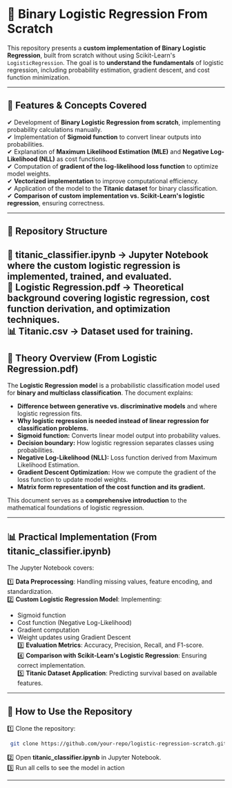 # 🚀 Binary Logistic Regression From Scratch  

This repository presents a **custom implementation of Binary Logistic Regression**, built from scratch without using Scikit-Learn's `LogisticRegression`. The goal is to **understand the fundamentals** of logistic regression, including probability estimation, gradient descent, and cost function minimization.

---

## 📌 Features & Concepts Covered  
✔ Development of **Binary Logistic Regression from scratch**, implementing probability calculations manually.  
✔ Implementation of **Sigmoid function** to convert linear outputs into probabilities.  
✔ Explanation of **Maximum Likelihood Estimation (MLE)** and **Negative Log-Likelihood (NLL)** as cost functions.  
✔ Computation of **gradient of the log-likelihood loss function** to optimize model weights.  
✔ **Vectorized implementation** to improve computational efficiency.  
✔ Application of the model to the **Titanic dataset** for binary classification.  
✔ **Comparison of custom implementation vs. Scikit-Learn's logistic regression**, ensuring correctness.  

---

## 📂 Repository Structure  
📜 **titanic_classifier.ipynb** → Jupyter Notebook where the **custom logistic regression** is implemented, trained, and evaluated.  
📖 **Logistic Regression.pdf** → Theoretical background covering **logistic regression, cost function derivation, and optimization techniques**.  
📊 **Titanic.csv** → Dataset used for training.  
---

## 📘 Theory Overview (From Logistic Regression.pdf)  
The **Logistic Regression model** is a probabilistic classification model used for **binary and multiclass classification**. The document explains:  
- **Difference between generative vs. discriminative models** and where logistic regression fits.  
- **Why logistic regression is needed instead of linear regression for classification problems.**  
- **Sigmoid function:** Converts linear model output into probability values.  
- **Decision boundary:** How logistic regression separates classes using probabilities.  
- **Negative Log-Likelihood (NLL):** Loss function derived from Maximum Likelihood Estimation.  
- **Gradient Descent Optimization:** How we compute the gradient of the loss function to update model weights.  
- **Matrix form representation of the cost function and its gradient.**  

This document serves as a **comprehensive introduction** to the mathematical foundations of logistic regression.

---

## 📊 Practical Implementation (From titanic_classifier.ipynb)  
The Jupyter Notebook covers:

1️⃣ **Data Preprocessing**: Handling missing values, feature encoding, and standardization.  
2️⃣ **Custom Logistic Regression Model**: Implementing:
   - Sigmoid function
   - Cost function (Negative Log-Likelihood)
   - Gradient computation
   - Weight updates using Gradient Descent  
3️⃣ **Evaluation Metrics**: Accuracy, Precision, Recall, and F1-score.  
4️⃣ **Comparison with Scikit-Learn's Logistic Regression**: Ensuring correct implementation.  
5️⃣ **Titanic Dataset Application**: Predicting survival based on available features.  

---

## 🚀 How to Use the Repository  
1️⃣ Clone the repository:  
```bash
 git clone https://github.com/your-repo/logistic-regression-scratch.git
```
2️⃣ Open **titanic_classifier.ipynb** in Jupyter Notebook.  
3️⃣ Run all cells to see the model in action 

---


